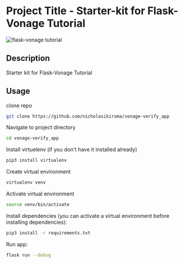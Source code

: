 # Project Title - Starter-kit for Flask-Vonage Tutorial

![flask-vonage tutorial](https://images2.imgbox.com/7c/8a/XrfTBCSs_o.png?download=true)

## Description

Starter kit for Flask-Vonage Tutorial

## Usage

clone repo

```bash
git clone https://github.com/nicholasikiroma/vonage-verify_app
```

Navigate to project directory

```bash
cd vonage-verify_app
```

Install virtuelenv (if you don't have it installed already)

```bash
pip3 install virtualenv
```

Create virtual environment

```bash
virtualenv venv
```

Activate virtual environment

```bash
source venv/bin/activate
```

Install dependencies (you can activate a virtual environment before installing dependencies):

```bash
pip3 install -r requirements.txt
```

Run app:

```bash
flask run --debug
```
